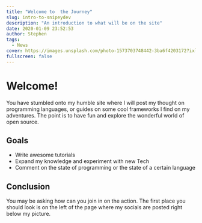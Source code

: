 ```yaml
---
title: "Welcome to  the Journey"
slug: intro-to-snipeydev
description: "An introduction to what will be on the site"
date: 2020-01-09 23:52:53
author: Stephen
tags:
  - News
cover: https://images.unsplash.com/photo-1573703748442-3ba6f4203172?ixlib=rb-1.2.1&ixid=eyJhcHBfaWQiOjEyMDd9&auto=format&fit=crop&w=1350&q=80
fullscreen: false
---
```


# Welcome!

You have stumbled onto my humble site where I will post my thought on programming languages, or guides on some cool frameworks I find on my adventures. The point is to have fun and explore the wonderful world of open source.

## Goals

- Write awesome tutorials
- Expand my knowledge and experiment with new Tech
- Comment on the state of programming or the state of a certain language

## Conclusion

You may be asking how can you join in on the action. The first place you should look is on the left of the page where my socials are posted right below my picture.